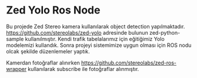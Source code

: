 # Zed Yolo Ros Node

Bu projede Zed Stereo kamera kullanılarak object detection yapılmaktadır.
https://github.com/stereolabs/zed-yolo adresinde bulunun zed-python-sample kullanılmıştır. Kendi trafik tabelalarımız için eğitiğimiz Yolo modelemizi kullandık. Sonra projeyi sistemimize uygun olması için ROS nodu olcak şekilde düzenlemeler yaptık.

Kamerdan fotoğraflar alınırken https://github.com/stereolabs/zed-ros-wrapper kullanılarak subscribe ile fotoğraflar alınmıştır.
